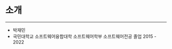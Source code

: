 <!---
jacob3015/jacob3015 is a ✨ special ✨ repository because its `README.md` (this file) appears on your GitHub profile.
You can click the Preview link to take a look at your changes.
--->
# 소개
---
* 박재민
* 국민대학교 소프트웨어융합대학 소프트웨어학부 소프트웨어전공 졸업 2015 - 2022
